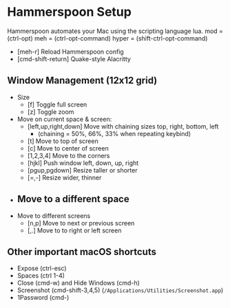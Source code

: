 # Hammerspoon Setup

Hammerspoon automates your Mac using the scripting language lua.
mod = (ctrl-opt)
meh = (ctrl-opt-command)
hyper = (shift-ctrl-opt-command)

- [meh-r] Reload Hammerspoon config
- [cmd-shift-return] Quake-style Alacritty

## Window Management (12x12 grid)
- Size
  - [f] Toggle full screen
  - [z] Toggle zoom
- Move on current space & screen:
  - [left,up,right,down] Move with chaining sizes top, right, bottom, left
    - (chaining = 50%, 66%, 33% when repeating keybind)
  - [t] Move to top of screen
  - [c] Move to center of screen
  - [1,2,3,4] Move to the corners
  - [hjkl] Push window left, down, up, right
  - [pgup,pgdown] Resize taller or shorter
  - [=,-] Resize wider, thinner
- Move to a different space
  -
- Move to different screens
  - [n,p] Move to next or previous screen
  - [,.] Move to to right or left screen

## Other important macOS shortcuts
- Expose (ctrl-esc)
- Spaces (ctrl 1-4)
- Close (cmd-w) and Hide Windows (cmd-h)
- Screenshot (cmd-shift-3,4,5) (`/Applications/Utilities/Screenshot.app`)
- 1Password (cmd-\)
